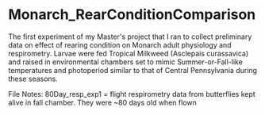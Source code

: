 # Monarch_RearConditionComparison
The first experiment of my Master's project that I ran to collect preliminary data on effect of rearing condition on Monarch adult physiology and respirometry. Larvae were fed Tropical Milkweed (Asclepais curassavica) and raised in environmental chambers set to mimic Summer-or-Fall-like temperatures and photoperiod similar to that of Central Pennsylvania during these seasons.

File Notes:
80Day_resp_exp1 = flight respirometry data from butterflies kept alive in fall chamber. They were ~80 days old when flown
